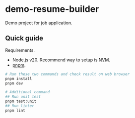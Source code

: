 # demo-resume-builder

Demo project for job application.

## Quick guide

Requirements.

- Node.js v20. Recommend way to setup is [NVM](https://github.com/nvm-sh/nvm).
- [pnpm](https://pnpm.io/installation).

```sh
# Run these two commands and check result on web browser
pnpm install
pnpm dev

# Additional command
## Run unit test
pnpm test:unit
## Run linter
pnpm lint
```
